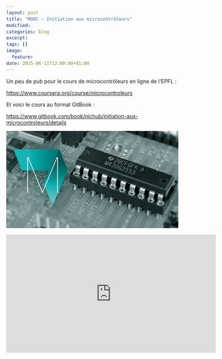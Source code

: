 ```yaml
---
layout: post
title: "MOOC — Initiation aux microcontrôleurs"
modified:
categories: blog
excerpt:
tags: []
image:
  feature:
date: 2015-06-11T12:00:00+01:00
---
```



Un peu de pub pour le cours de microcontrôleurs en ligne de l’EPFL :

<https://www.coursera.org/course/microcontroleurs>


Et voici le cours au format GitBook :

<https://www.gitbook.com/book/nichub/initiation-aux-microcontroleurs/details>


![](/files/2015-06-11-mooc_initiation_aux_microcontroleurs/Microcontroleurs-v1.0.jpg)


<iframe width="560" height="315" src="https://www.youtube.com/embed/wCgJRtzTvmI" frameborder="0" allowfullscreen></iframe>

